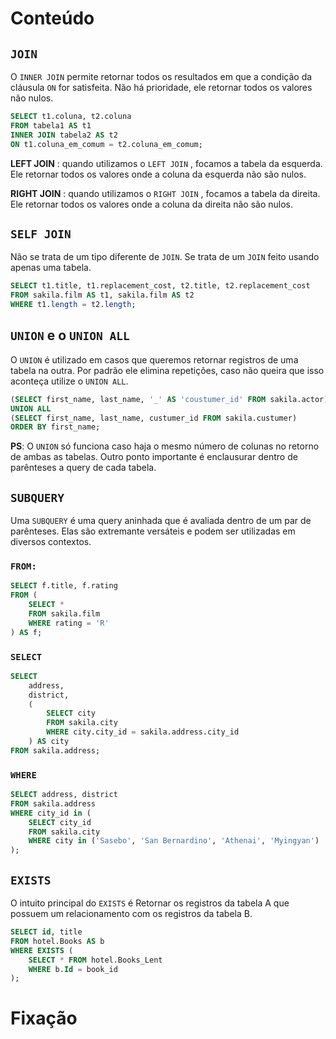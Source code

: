 # Conteúdo

##  `JOIN`

O `INNER JOIN` permite retornar todos os resultados em que a condição da cláusula `ON` for satisfeita. Não há prioridade, ele retornar todos os valores não nulos.

```sql
SELECT t1.coluna, t2.coluna
FROM tabela1 AS t1
INNER JOIN tabela2 AS t2
ON t1.coluna_em_comum = t2.coluna_em_comum;
```

**LEFT JOIN** : quando utilizamos o `LEFT JOIN` , focamos a tabela da esquerda. Ele retornar todos os valores onde a coluna da esquerda não são nulos.

**RIGHT JOIN** : quando utilizamos o `RIGHT JOIN` , focamos a tabela da direita. Ele retornar todos os valores onde a coluna da direita não são nulos.

## `SELF JOIN`

Não se trata de um tipo diferente de `JOIN`. Se trata de um `JOIN` feito usando apenas uma tabela. 

```sql
SELECT t1.title, t1.replacement_cost, t2.title, t2.replacement_cost
FROM sakila.film AS t1, sakila.film AS t2
WHERE t1.length = t2.length;
```

## `UNION` e o `UNION ALL`

O `UNION` é utilizado em casos que queremos retornar registros de uma tabela na outra. Por padrão ele elimina repetições, caso não queira que isso aconteça utilize o `UNION ALL`.

```sql
(SELECT first_name, last_name, '_' AS 'coustumer_id' FROM sakila.actor)
UNION ALL
(SELECT first_name, last_name, custumer_id FROM sakila.custumer)
ORDER BY first_name;
```

**PS**: O `UNION` só funciona caso haja o mesmo número de colunas no retorno de ambas as tabelas. Outro ponto importante é enclausurar dentro de parênteses a query de cada tabela.

## `SUBQUERY`

Uma `SUBQUERY` é uma query aninhada que é avaliada dentro de um par de parênteses. Elas são extremante versáteis e podem ser utilizadas em diversos contextos.

### `FROM:`

```sql
SELECT f.title, f.rating
FROM (
    SELECT *
    FROM sakila.film
    WHERE rating = 'R'
) AS f;
```

### `SELECT`

```sql
SELECT
    address,
    district,
    (
        SELECT city
        FROM sakila.city
        WHERE city.city_id = sakila.address.city_id
    ) AS city
FROM sakila.address;
```

### `WHERE`

```sql
SELECT address, district
FROM sakila.address
WHERE city_id in (
    SELECT city_id
    FROM sakila.city
    WHERE city in ('Sasebo', 'San Bernardino', 'Athenai', 'Myingyan')
);
```

## `EXISTS`

O intuito principal do `EXISTS` é Retornar os registros da tabela A que possuem um relacionamento com os registros da tabela B.

```sql
SELECT id, title
FROM hotel.Books AS b
WHERE EXISTS (
	SELECT * FROM hotel.Books_Lent
    WHERE b.Id = book_id
);
```


# Fixação

